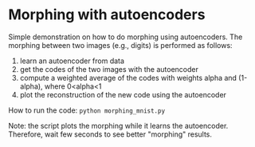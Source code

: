 # Morphing with autoencoders

Simple demonstration on how to do morphing using autoencoders.
The morphing between two images (e.g., digits) is performed as follows:
1. learn an autoencoder from data
2. get the codes of the two images with the autoencoder
3. compute a weighted average of the codes with weights alpha and (1-alpha), where 0<alpha<1
4. plot the reconstruction of the new code using the autoencoder


How to run the code:
```python morphing_mnist.py```  

Note: the script plots the morphing while it learns the autoencoder.
Therefore, wait few seconds to see better "morphing" results.